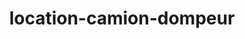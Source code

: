 ---
title: "location-camion-dompeur"
type: "location-camion-dompeur"
layout: "location-camion-dompeur"
---
